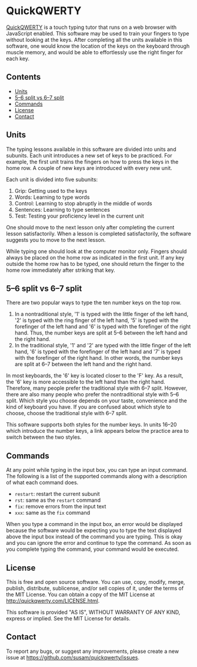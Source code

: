 QuickQWERTY
===========

[QuickQWERTY][1] is a touch typing tutor that runs on a web browser
with JavaScript enabled.  This software may be used to train your
fingers to type without looking at the keys.  After completing all the
units available in this software, one would know the location of the
keys on the keyboard through muscle memory, and would be able to
effortlessly use the right finger for each key.

[1]: https://susam.net/quickqwerty.html


Contents
--------

* [Units](#units)
* [5–6 split vs 6–7 split](#56-split-vs-67-split)
* [Commands](#commands)
* [License](#license)
* [Contact](#contact)


Units
-----

The typing lessons available in this software are divided into units and
subunits.  Each unit introduces a new set of keys to be practiced.  For
example, the first unit trains the fingers on how to press the keys in
the home row.  A couple of new keys are introduced with every new unit.

Each unit is divided into five subunits:

  1. Grip: Getting used to the keys
  2. Words: Learning to type words
  3. Control: Learning to stop abruptly in the middle of words
  4. Sentences: Learning to type sentences
  5. Test: Testing your proficiency level in the current unit

One should move to the next lesson only after completing the current
lesson satisfactorily.  When a lesson is completed satisfactorily, the
software suggests you to move to the next lesson.

While typing one should look at the computer monitor only.  Fingers
should always be placed on the home row as indicated in the first unit.
If any key outside the home row has to be typed, one should return the
finger to the home row immediately after striking that key.


5–6 split vs 6–7 split
----------------------

There are two popular ways to type the ten number keys on the top row.

  1. In a nontraditional style, '1' is typed with the little finger of
     the left hand, '2' is typed with the ring finger of the left hand,
     '5' is typed with the forefinger of the left hand and '6' is typed
     with the forefinger of the right hand.  Thus, the number keys are
     split at 5–6 between the left hand and the right hand.
  2. In the traditional style, '1' and '2' are typed with the little
     finger of the left hand, '6' is typed with the forefinger of the
     left hand and '7' is typed with the forefinger of the right hand.
     In other words, the number keys are split at 6–7 between the left
     hand and the right hand.

In most keyboards, the '6' key is located closer to the 'F' key.  As a
result, the '6' key is more accessible to the left hand than the right
hand.  Therefore, many people prefer the traditional style with 6–7
split.  However, there are also many people who prefer the nontraditional
style with 5–6 split.  Which style you choose depends on your taste,
convenience and the kind of keyboard you have.  If you are confused about
which style to choose, choose the traditional style with 6–7 split.

This software supports both styles for the number keys.  In units 16–20
which introduce the number keys, a link appears below the practice area
to switch between the two styles.


Commands
--------

At any point while typing in the input box, you can type an input
command.  The following is a list of the supported commands along with a
description of what each command does.

* `restart`: restart the current subunit
* `rst`: same as the `restart` command
* `fix`: remove errors from the input text
* `xxx`: same as the `fix` command

When you type a command in the input box, an error would be displayed
because the software would be expecting you to type the text displayed
above the input box instead of the command you are typing.  This is okay
and you can ignore the error and continue to type the command.  As soon
as you complete typing the command, your command would be executed.


License
-------

This is free and open source software.  You can use, copy, modify,
merge, publish, distribute, sublicense, and/or sell copies of it,
under the terms of the MIT License.  You can obtain a copy of the
MIT License at <http://quickqwerty.com/LICENSE.html>.

This software is provided "AS IS", WITHOUT WARRANTY OF ANY KIND,
express or implied.  See the MIT License for details.


Contact
-------

To report any bugs, or suggest any improvements, please create a new
issue at https://github.com/susam/quickqwerty/issues.
